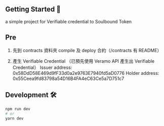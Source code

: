 ## Getting Started 👀

a simple project for Verifiable credential to Soulbound Token 

## Pre

1. 先到 contracts 資料夾 compile 及 deploy 合約（/contracts 有 README）

2. 產生 Verifiable Credential （已預先使用 Veramo API 產生出 Verifiable Credential）
Issuer address: 0x58DdD58E469d9fF33d0a2e9763E7940fd5aD0776
Holder address: 0x55Ceea9fd83798a54D16B4FA4eC63Ce5a7D751c7

## Development 🛠️

```bash
npm run dev
# or
yarn dev
```


